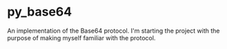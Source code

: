 # py_base64
An implementation of the Base64 protocol. I'm starting the project with the purpose of making myself familiar with the protocol.
